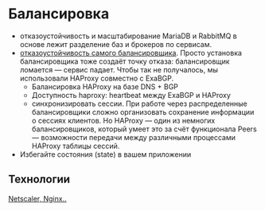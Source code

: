 # Балансировка

* отказоустойчивость и масштабирование MariaDB и RabbitMQ в основе лежит разделение баз и брокеров по сервисам.
* [отказоустойчивость самого балансировщика](https://habr.com/ru/company/mailru/blog/474180/). Просто установка балансировщика тоже создаёт точку отказа: балансировщик ломается — сервис падает. Чтобы так не получалось, мы использовали HAProxy совместно с ExaBGP.
  * Балансировка HAProxy на базе DNS + BGP
  * Доступность haproxy: heartbeat между ExaBGP и HAProxy
  * синхронизировать сессии. При работе через распределенные балансировщики сложно организовать сохранение информации о сессиях клиентов. Но HAProxy — один из немногих балансировщиков, который умеет это за счёт функционала Peers — возможности передачи между различными процессами HAProxy таблицы сессий.
* Избегайте состояния (state) в вашем приложении

## Технологии

[Netscaler, Nginx..](../../technology/loadbalancer.md)
